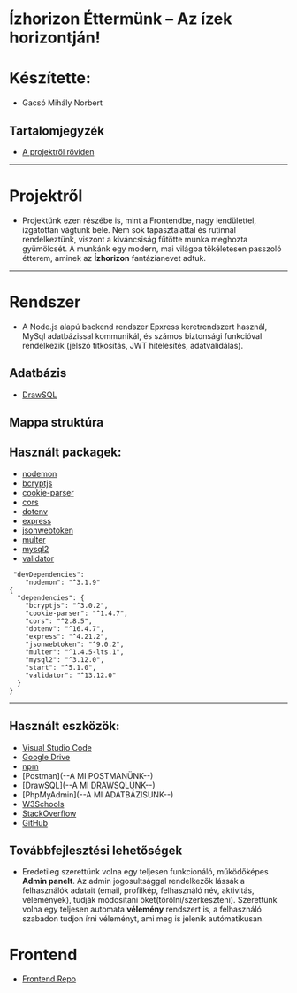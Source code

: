# Ízhorizon Éttermünk – Az ízek horizontján!

# Készítette: 
- Gacsó Mihály Norbert

## Tartalomjegyzék

- [A projektről röviden](#Projektről)
---
# Projektről

- Projektünk ezen részébe is, mint a Frontendbe, nagy lendülettel, izgatottan vágtunk bele. Nem sok tapasztalattal és rutinnal rendelkeztünk, viszont a kiváncsiság fűtötte munka meghozta gyümölcsét. A munkánk egy modern, mai világba tökéletesen passzoló étterem, aminek az **Ízhorizon** fantázianevet adtuk.

---
# Rendszer
*  A Node.js alapú backend rendszer Epxress keretrendszert használ, MySql adatbázissal kommunikál, és számos biztonsági funkcióval rendelkezik (jelszó titkosítás, JWT hitelesítés, adatvalidálás).
## Adatbázis
- [DrawSQL](https://drawsql.app/teams/mihaly8/diagrams/izhorizon)

## Mappa struktúra




## Használt packagek:
-  [nodemon](https://www.npmjs.com/package/nodemon)
-  [bcryptjs](https://www.npmjs.com/package/bcryptjs)
-  [cookie-parser](https://www.npmjs.com/package/cookie-parser) 
-  [cors](https://www.npmjs.com/package/cors)
-  [dotenv](https://www.npmjs.com/package/dotenv) 
-  [express](https://www.npmjs.com/package/express) 
-  [jsonwebtoken](https://www.npmjs.com/package/jsonwebtoken)
-  [multer](https://www.npmjs.com/package/multer)
-  [mysql2](https://www.npmjs.com/package/mysql2)
-  [validator](https://www.npmjs.com/package/validator)

```
 "devDependencies": 
    "nodemon": "^3.1.9"
{
  "dependencies": {
    "bcryptjs": "^3.0.2",
    "cookie-parser": "^1.4.7",
    "cors": "^2.8.5",
    "dotenv": "^16.4.7",
    "express": "^4.21.2",
    "jsonwebtoken": "^9.0.2",
    "multer": "^1.4.5-lts.1",
    "mysql2": "^3.12.0",
    "start": "^5.1.0",
    "validator": "^13.12.0"
  }
}

```
---
## Használt eszközök: 
-  [Visual Studio Code](https://code.visualstudio.com/)
-  [Google Drive](https://workspace.google.com/products/drive/)
-  [npm](https://www.npmjs.com/)
-  [Postman](--A MI POSTMANÜNK--)
-  [DrawSQL](--A MI DRAWSQLÜNK--)
-  [PhpMyAdmin](--A MI ADATBÁZISUNK--)
-  [W3Schools](https://www.w3schools.com/)
-  [StackOverflow](https://stackoverflow.com/questions)
-  [GitHub](https://github.com/mihaly81/izhorizon)

## Továbbfejlesztési lehetőségek

- Eredetileg szerettünk volna egy teljesen funkcionáló, működőképes **Admin panelt**. Az admin jogosultsággal rendelkezők lássák a felhasználók adatait (email, profilkép, felhasználó név, aktivitás, vélemények), tudják módosítani őket(törölni/szerkeszteni). Szerettünk volna egy teljesen automata **vélemény** rendszert is, a felhasználó szabadon tudjon írni véleményt, ami meg is jelenik autómatikusan. 

# Frontend
- [Frontend Repo](https://github.com/nikolett21/niki.frontend)